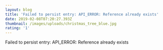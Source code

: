 ```yaml
---
layout: blog
title: 'Failed to persist entry: API_ERROR: Reference already exists'
date: 2019-02-08T07:20:27.393Z
thumbnail: /images/uploads/christmas_tree_blue.jpg
rating: '1'
---
```

Failed to persist entry: API_ERROR: Reference already exists
